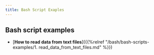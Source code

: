 ```yaml
---
title: Bash Script Exaples
---
```


## Bash script examples

* [**How to read data from text files**]({{%relref "/bash/bash-scripts-examples/1. read_data_from_text_files.md" %}})